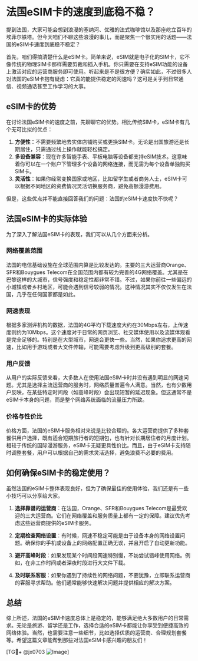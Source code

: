 # 法国eSIM卡的速度到底稳不稳？

提到法国，大家可能会想到浪漫的塞纳河、优雅的法式咖啡馆以及那座屹立百年的埃菲尔铁塔。但今天咱们不聊这些浪漫的事儿，而是聚焦一个很实用的话题——法国的eSIM卡速度到底稳不稳定？

首先，咱们得搞清楚什么是eSIM卡。简单来说，eSIM就是电子化的SIM卡，它不像传统的物理SIM卡那样需要剪裁和插入手机。你只需要在支持eSIM功能的设备上激活对应的运营商服务即可使用。听起来是不是很方便？确实如此，不过很多人对法国的eSIM卡抱有疑虑：它真的能提供稳定的网速吗？这可是关乎到日常通信、视频通话甚至工作学习的大事。

## eSIM卡的优势

在讨论法国eSIM卡的速度之前，先聊聊它的优势。相比传统SIM卡，eSIM卡有几个无可比拟的优点：

1. **方便性**：不需要频繁地去实体店铺购买或更换SIM卡。无论是出国旅游还是长期居住，只需通过线上操作就能轻松搞定。
2. **多设备兼容**：现在许多智能手表、平板电脑等设备都支持eSIM技术。这意味着你可以在一个账户下管理多个设备的网络连接，而无需为每个设备单独购买SIM卡。
3. **灵活性**：如果你经常变换国家或地区，比如留学生或者商务人士，eSIM卡可以根据不同地区的资费情况灵活切换服务商，避免高额漫游费用。

但是，这些优点并不能直接回答我们的问题：法国的eSIM卡速度快不快呢？

## 法国eSIM卡的实际体验

为了深入了解法国eSIM卡的表现，我们可以从几个方面来分析。

### 网络覆盖范围

法国的电信基础设施在全球范围内算是比较发达的。主要的三大运营商Orange、SFR和Bouygues Telecom在全国范围内都有较为完善的4G网络覆盖。尤其是在巴黎这样的大城市，信号强度和稳定性都非常不错。不过，如果你前往一些偏远的小城镇或者乡村地区，可能会遇到信号较弱的情况。这种情况其实不仅仅发生在法国，几乎在任何国家都是如此。

### 网速表现

根据多家测评机构的数据，法国的4G平均下载速度大约在30Mbps左右，上传速度则约为10Mbps。这个速度对于日常的网页浏览、社交媒体使用以及流媒体观看是完全足够的。特别是在大型城市，网速会更快一些。当然，如果你追求更高的网速，比如用于游戏或者大文件传输，可能需要考虑升级到更高级别的套餐。

### 用户反馈

从用户的实际反馈来看，大多数人在使用法国eSIM卡时并没有遇到明显的网速问题。尤其是选择主流运营商的服务时，网络质量普遍令人满意。当然，也有少数用户反映，在某些特定时间段（如高峰时段）会出现短暂的延迟现象。但这通常不是eSIM卡本身的问题，而是整个网络系统面临的流量压力所致。

### 价格与性价比

价格方面，法国的eSIM卡服务相对来说是比较合理的。各大运营商提供了多种套餐供用户选择，既有适合短期旅行者的短期包，也有针对长期居住者的月度计划。相较于传统的国际漫游服务，eSIM卡无疑更具性价比。而且，由于eSIM卡支持随时调整套餐，用户可以根据自己的需求灵活选择，避免浪费不必要的费用。

## 如何确保eSIM卡的稳定使用？

虽然法国的eSIM卡整体表现良好，但为了确保最佳的使用体验，我们还是有一些小技巧可以分享给大家。

1. **选择靠谱的运营商**：在法国，Orange、SFR和Bouygues Telecom是最受欢迎的三大运营商。它们在网络覆盖和服务质量上都有一定的保障。建议优先考虑这些运营商提供的eSIM卡服务。
   
2. **定期检查网络设置**：有时候，网速不稳定可能是由于设备本身的网络设置问题。确保你的手机或设备上的网络配置正确无误，并且开启了自动更新功能。

3. **避开高峰时段**：如果发现某个时间段网速特别慢，不妨尝试错峰使用网络。例如，在非工作时间或者深夜时段进行大文件下载。

4. **及时联系客服**：如果你遇到了持续性的网络问题，不要犹豫，立即联系运营商的客服寻求帮助。他们通常能够快速解决问题并提供相应的解决方案。

## 总结

综上所述，法国的eSIM卡速度总体上是稳定的，能够满足绝大多数用户的日常需求。无论是旅游、留学还是工作，选择合适的eSIM卡都能让你享受到便捷高效的网络体验。当然，也需要注意一些细节，比如选择优质的运营商、合理规划套餐等。希望这篇文章能帮到那些对法国eSIM卡感兴趣的朋友们！

[TG💪+ @jx0703 ![Image](https://github.com/user-attachments/assets/dbca1d08-cadb-493c-b0ec-ad6f7a83f270)]